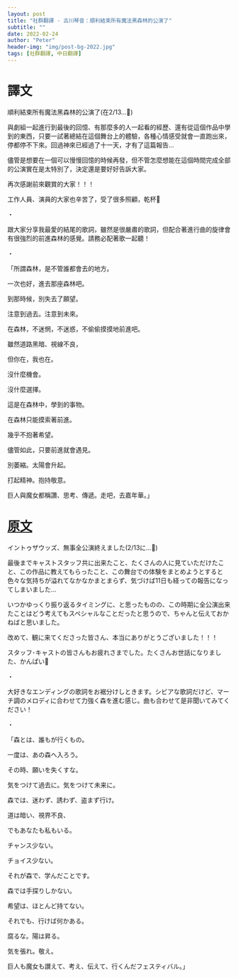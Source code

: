 ```yaml
---
layout: post
title: "社群翻譯 - 古川琴音：順利結束所有魔法黑森林的公演了"
subtitle: ""
date: 2022-02-24
author: "Peter"
header-img: "img/post-bg-2022.jpg"
tags: [社群翻譯, 中日翻譯]
---
```


# 譯文

順利結束所有魔法黑森林的公演了(在2/13...🥲)

與劇組一起進行到最後的回憶、有那麼多的人一起看的經歷、還有從這個作品中學到的東西，只要一試著總結在這個舞台上的體驗，各種心情感受就會一直跑出來，停都停不下來。回過神來已經過了十一天，才有了這篇報告...

儘管是想要在一個可以慢慢回憶的時候再發，但不管怎麼想能在這個時間完成全部的公演實在是太特別了，決定還是要好好告訴大家。

再次感謝前來觀賞的大家！！！

工作人員、演員的大家也辛苦了，受了很多照顧，乾杯🍻

・

跟大家分享我最愛的結尾的歌詞，雖然是很嚴肅的歌詞，但配合著進行曲的旋律會有很強烈的前進森林的感覺。請務必配著歌一起聽！

・

「所謂森林，是不管誰都會去的地方。

一次也好，進去那座森林吧。

到那時候，別失去了願望。

注意到過去。注意到未來。

在森林，不迷惘，不迷惑，不偷偷摸摸地前進吧。

雖然道路黑暗、視線不良，

但你在，我也在。

沒什麼機會。

沒什麼選擇。

這是在森林中，學到的事物。

在森林只能摸索著前進。

幾乎不抱著希望。

儘管如此，只要前進就會遇見。

別萎縮。太陽會升起。

打起精神。抱持敬意。

巨人與魔女都稱讚、思考、傳遞。走吧，去嘉年華。」

# [原文](1)

イントゥザウッズ、無事全公演終えました(2/13に…🥲)

最後までキャストスタッフ共に出来たこと、たくさんの人に見ていただけたこと、この作品に教えてもらったこと、この舞台での体験をまとめようとすると色々な気持ちが溢れてなかなかまとまらず、気づけば11日も経っての報告になってしまいました…

いつかゆっくり振り返るタイミングに、と思ったものの、この時期に全公演出来たことはどう考えてもスペシャルなことだったと思うので、ちゃんと伝えておかねばと思いました。

改めて、観に来てくださった皆さん、本当にありがとうございました！！！

スタッフ･キャストの皆さんもお疲れさまでした。たくさんお世話になりました、かんぱい🍻

・

大好きなエンディングの歌詞をお裾分けしときます。シビアな歌詞だけど、マーチ調のメロディに合わせて力強く森を進む感じ。曲も合わせて是非聞いてみてください！

・

「森とは、誰もが行くもの。

一度は、あの森へ入ろう。

その時、願いを失くすな。

気をつけて過去に。気をつけて未来に。

森では、迷わず、誘わず、盗まず行け。

道は暗い、視界不良、

でもあなたも私もいる。

チャンス少ない。

チョイス少ない。

それが森で、学んだことです。

森では手探りしかない。

希望は、ほとんど持てない。

それでも、行けば何かある。

腐るな。陽は昇る。

気を張れ。敬え。

巨人も魔女も讃えて、考え、伝えて、行くんだフェスティバル。」 

[1]: https://www.instagram.com/p/CaV1DNzhNOi/